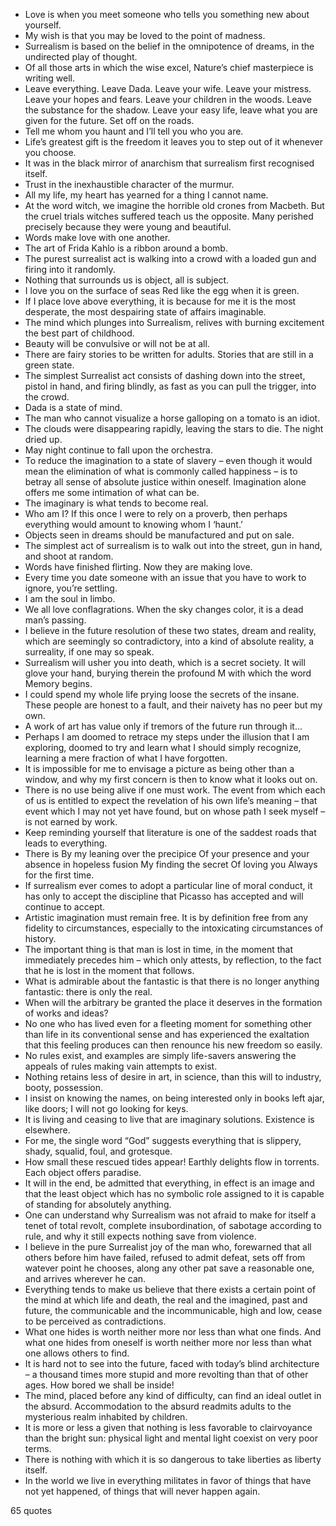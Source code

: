  - Love is when you meet someone who tells you something new about yourself.
 - My wish is that you may be loved to the point of madness.
 - Surrealism is based on the belief in the omnipotence of dreams, in the undirected play of thought.
 - Of all those arts in which the wise excel, Nature’s chief masterpiece is writing well.
 - Leave everything. Leave Dada. Leave your wife. Leave your mistress. Leave your hopes and fears. Leave your children in the woods. Leave the substance for the shadow. Leave your easy life, leave what you are given for the future. Set off on the roads.
 - Tell me whom you haunt and I’ll tell you who you are.
 - Life’s greatest gift is the freedom it leaves you to step out of it whenever you choose.
 - It was in the black mirror of anarchism that surrealism first recognised itself.
 - Trust in the inexhaustible character of the murmur.
 - All my life, my heart has yearned for a thing I cannot name.
 - At the word witch, we imagine the horrible old crones from Macbeth. But the cruel trials witches suffered teach us the opposite. Many perished precisely because they were young and beautiful.
 - Words make love with one another.
 - The art of Frida Kahlo is a ribbon around a bomb.
 - The purest surrealist act is walking into a crowd with a loaded gun and firing into it randomly.
 - Nothing that surrounds us is object, all is subject.
 - I love you on the surface of seas Red like the egg when it is green.
 - If I place love above everything, it is because for me it is the most desperate, the most despairing state of affairs imaginable.
 - The mind which plunges into Surrealism, relives with burning excitement the best part of childhood.
 - Beauty will be convulsive or will not be at all.
 - There are fairy stories to be written for adults. Stories that are still in a green state.
 - The simplest Surrealist act consists of dashing down into the street, pistol in hand, and firing blindly, as fast as you can pull the trigger, into the crowd.
 - Dada is a state of mind.
 - The man who cannot visualize a horse galloping on a tomato is an idiot.
 - The clouds were disappearing rapidly, leaving the stars to die. The night dried up.
 - May night continue to fall upon the orchestra.
 - To reduce the imagination to a state of slavery – even though it would mean the elimination of what is commonly called happiness – is to betray all sense of absolute justice within oneself. Imagination alone offers me some intimation of what can be.
 - The imaginary is what tends to become real.
 - Who am I? If this once I were to rely on a proverb, then perhaps everything would amount to knowing whom I ‘haunt.’
 - Objects seen in dreams should be manufactured and put on sale.
 - The simplest act of surrealism is to walk out into the street, gun in hand, and shoot at random.
 - Words have finished flirting. Now they are making love.
 - Every time you date someone with an issue that you have to work to ignore, you’re settling.
 - I am the soul in limbo.
 - We all love conflagrations. When the sky changes color, it is a dead man’s passing.
 - I believe in the future resolution of these two states, dream and reality, which are seemingly so contradictory, into a kind of absolute reality, a surreality, if one may so speak.
 - Surrealism will usher you into death, which is a secret society. It will glove your hand, burying therein the profound M with which the word Memory begins.
 - I could spend my whole life prying loose the secrets of the insane. These people are honest to a fault, and their naivety has no peer but my own.
 - A work of art has value only if tremors of the future run through it...
 - Perhaps I am doomed to retrace my steps under the illusion that I am exploring, doomed to try and learn what I should simply recognize, learning a mere fraction of what I have forgotten.
 - It is impossible for me to envisage a picture as being other than a window, and why my first concern is then to know what it looks out on.
 - There is no use being alive if one must work. The event from which each of us is entitled to expect the revelation of his own life’s meaning – that event which I may not yet have found, but on whose path I seek myself – is not earned by work.
 - Keep reminding yourself that literature is one of the saddest roads that leads to everything.
 - There is By my leaning over the precipice Of your presence and your absence in hopeless fusion My finding the secret Of loving you Always for the first time.
 - If surrealism ever comes to adopt a particular line of moral conduct, it has only to accept the discipline that Picasso has accepted and will continue to accept.
 - Artistic imagination must remain free. It is by definition free from any fidelity to circumstances, especially to the intoxicating circumstances of history.
 - The important thing is that man is lost in time, in the moment that immediately precedes him – which only attests, by reflection, to the fact that he is lost in the moment that follows.
 - What is admirable about the fantastic is that there is no longer anything fantastic: there is only the real.
 - When will the arbitrary be granted the place it deserves in the formation of works and ideas?
 - No one who has lived even for a fleeting moment for something other than life in its conventional sense and has experienced the exaltation that this feeling produces can then renounce his new freedom so easily.
 - No rules exist, and examples are simply life-savers answering the appeals of rules making vain attempts to exist.
 - Nothing retains less of desire in art, in science, than this will to industry, booty, possession.
 - I insist on knowing the names, on being interested only in books left ajar, like doors; I will not go looking for keys.
 - It is living and ceasing to live that are imaginary solutions. Existence is elsewhere.
 - For me, the single word “God” suggests everything that is slippery, shady, squalid, foul, and grotesque.
 - How small these rescued tides appear! Earthly delights flow in torrents. Each object offers paradise.
 - It will in the end, be admitted that everything, in effect is an image and that the least object which has no symbolic role assigned to it is capable of standing for absolutely anything.
 - One can understand why Surrealism was not afraid to make for itself a tenet of total revolt, complete insubordination, of sabotage according to rule, and why it still expects nothing save from violence.
 - I believe in the pure Surrealist joy of the man who, forewarned that all others before him have failed, refused to admit defeat, sets off from watever point he chooses, along any other pat save a reasonable one, and arrives wherever he can.
 - Everything tends to make us believe that there exists a certain point of the mind at which life and death, the real and the imagined, past and future, the communicable and the incommunicable, high and low, cease to be perceived as contradictions.
 - What one hides is worth neither more nor less than what one finds. And what one hides from oneself is worth neither more nor less than what one allows others to find.
 - It is hard not to see into the future, faced with today’s blind architecture – a thousand times more stupid and more revolting than that of other ages. How bored we shall be inside!
 - The mind, placed before any kind of difficulty, can find an ideal outlet in the absurd. Accommodation to the absurd readmits adults to the mysterious realm inhabited by children.
 - It is more or less a given that nothing is less favorable to clairvoyance than the bright sun: physical light and mental light coexist on very poor terms.
 - There is nothing with which it is so dangerous to take liberties as liberty itself.
 - In the world we live in everything militates in favor of things that have not yet happened, of things that will never happen again.

65 quotes